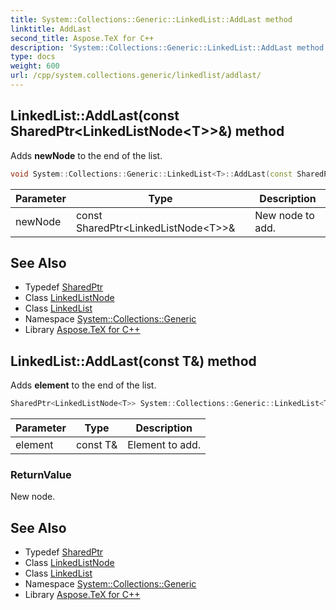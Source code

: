 ```yaml
---
title: System::Collections::Generic::LinkedList::AddLast method
linktitle: AddLast
second_title: Aspose.TeX for C++
description: 'System::Collections::Generic::LinkedList::AddLast method. Adds newNode to the end of the list in C++.'
type: docs
weight: 600
url: /cpp/system.collections.generic/linkedlist/addlast/
---
```

## LinkedList::AddLast(const SharedPtr\<LinkedListNode\<T\>\>\&) method


Adds **newNode** to the end of the list.

```cpp
void System::Collections::Generic::LinkedList<T>::AddLast(const SharedPtr<LinkedListNode<T>> &newNode)
```


| Parameter | Type | Description |
| --- | --- | --- |
| newNode | const SharedPtr\<LinkedListNode\<T\>\>\& | New node to add. |

## See Also

* Typedef [SharedPtr](../../../system/sharedptr/)
* Class [LinkedListNode](../../linkedlistnode/)
* Class [LinkedList](../)
* Namespace [System::Collections::Generic](../../)
* Library [Aspose.TeX for C++](../../../)
## LinkedList::AddLast(const T\&) method


Adds **element** to the end of the list.

```cpp
SharedPtr<LinkedListNode<T>> System::Collections::Generic::LinkedList<T>::AddLast(const T &element)
```


| Parameter | Type | Description |
| --- | --- | --- |
| element | const T\& | Element to add. |

### ReturnValue

New node.

## See Also

* Typedef [SharedPtr](../../../system/sharedptr/)
* Class [LinkedListNode](../../linkedlistnode/)
* Class [LinkedList](../)
* Namespace [System::Collections::Generic](../../)
* Library [Aspose.TeX for C++](../../../)

